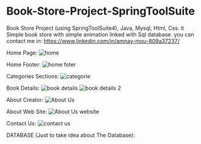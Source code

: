 # Book-Store-Project-SpringToolSuite
Book Store Project (using SpringToolSuite4), Java, Mysql, Html, Css. it Simple book store with simple animation linked with Sql database. you can contact me in: https://www.linkedin.com/in/amnay-mou-809a37237/


Home Page:
![home](https://github.com/Amnay-Mou/Book-Store-Project-with-Spring-Tool-Suite/assets/112958107/8f3079ec-fab9-4cf1-9b13-b019e135fc01)

Home Footer:
![home foter](https://github.com/Amnay-Mou/Book-Store-Project-with-Spring-Tool-Suite/assets/112958107/ef3746f4-1d65-463a-b9ab-a3b146c8264d)

Categories Sections:
![categorie](https://github.com/Amnay-Mou/Book-Store-Project-with-Spring-Tool-Suite/assets/112958107/28deaa2f-3724-49c0-935b-8a9d32164b8c)

Book Details:
![book details](https://github.com/Amnay-Mou/Book-Store-Project-with-Spring-Tool-Suite/assets/112958107/343fcf2a-0769-4e42-ac10-c3befc58c50f)
![book details 2](https://github.com/Amnay-Mou/Book-Store-Project-with-Spring-Tool-Suite/assets/112958107/77a6a99f-7c38-44ee-9452-f7d4c04859de)

About Creator:
![About Us](https://github.com/Amnay-Mou/Book-Store-Project-with-Spring-Tool-Suite/assets/112958107/6be1688b-52f0-4a76-95c7-141e64ef78fb)

About Web Site:
![About Us website](https://github.com/Amnay-Mou/Book-Store-Project-with-Spring-Tool-Suite/assets/112958107/ce983a15-9945-4012-b4f3-0f6332ecc72c)

Contact Us:
![contact us](https://github.com/Amnay-Mou/Book-Store-Project-with-Spring-Tool-Suite/assets/112958107/1948816f-4e99-4a46-b2e3-d54fb5f7a7a5)

DATABASE (Just to take idea about The Database):
